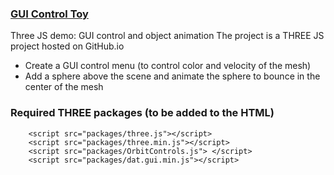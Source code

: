 ### <a href="https://georges034302.github.io/threejs-toy-demo/" target="_blank" rel="noopener noreferrer">GUI Control Toy</a>
Three JS demo: GUI control and object animation
The project is a THREE JS project hosted on GitHub.io

* Create a GUI control menu (to control color and velocity of the mesh)
* Add a sphere above the scene and animate the sphere to bounce in the center of the mesh

### Required THREE packages (to be added to the HTML)

```
    <script src="packages/three.js"></script>
    <script src="packages/three.min.js"></script>
    <script src="packages/OrbitControls.js"> </script>
    <script src="packages/dat.gui.min.js"></script>
```

